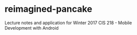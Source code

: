 # reimagined-pancake
Lecture notes and application for Winter 2017 CIS 218 - Mobile Development with Android
